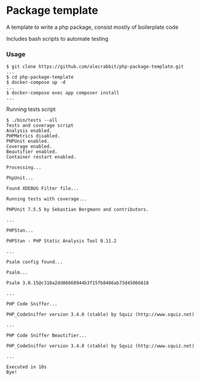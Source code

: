 # Package template

A template to write a php package, consist mostly of boilerplate code

Includes bash scripts to automate testing
### Usage
```
$ git clone https://github.com/alecrabbit/php-package-template.git
...
$ cd php-package-template
$ docker-compose up -d
...
$ docker-compose exec app composer install
...
```
Running tests script
```
$ ./bin/tests --all
Tests and coverage script
Analysis enabled.
PHPMetrics disabled.
PHPUnit enabled.
Coverage enabled.
Beautifier enabled.
Container restart enabled.

Processing...

PhpUnit...

Found XDEBUG Filter file...

Running tests with coverage...

PHPUnit 7.5.5 by Sebastian Bergmann and contributors.

...

PHPStan...

PHPStan - PHP Static Analysis Tool 0.11.2

...

Psalm config found...

Psalm...

Psalm 3.0.15@c310a2dd86660944b3f15fb8486ab73d45066618

...

PHP Code Sniffer...

PHP_CodeSniffer version 3.4.0 (stable) by Squiz (http://www.squiz.net)

...

PHP Code Sniffer Beautifier...

PHP_CodeSniffer version 3.4.0 (stable) by Squiz (http://www.squiz.net)

...

Executed in 10s
Bye!

```
